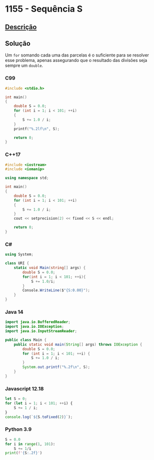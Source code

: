 # 1155 - Sequência S

## [Descrição](https://www.beecrowd.com.br/judge/pt/problems/view/1155)

## Solução

Um `for` somando cada uma das parcelas é o suficiente para se resolver esse problema, apenas assegurando que o resultado das divisões seja sempre um `double`.

### C99

```c
#include <stdio.h>

int main()
{
    double S = 0.0;
    for (int i = 1; i < 101; ++i)
    {
        S += 1.0 / i;
    }
    printf("%.2lf\n", S);

    return 0;
}
```

### C++17

```cpp
#include <iostream>
#include <iomanip>

using namespace std;

int main()
{
    double S = 0.0;
    for (int i = 1; i < 101; ++i)
    {
        S += 1.0 / i;
    }
    cout << setprecision(2) << fixed << S << endl;

    return 0;
}
```

### C#

```cs
using System;

class URI {
    static void Main(string[] args) {
        double S = 0.0;
        for(int i = 1; i < 101; ++i){
            S += 1.0/i;
        }
        Console.WriteLine($"{S:0.00}");
    }
}
```

### Java 14

```java
import java.io.BufferedReader;
import java.io.IOException;
import java.io.InputStreamReader;

public class Main {
    public static void main(String[] args) throws IOException {
        double S = 0.0;
        for (int i = 1; i < 101; ++i) {
            S += 1.0 / i;
        }
        System.out.printf("%.2f\n", S);
    }
}
```

### Javascript 12.18

```js
let S = 0;
for (let i = 1; i < 101; ++i) {
    S += 1 / i;
}
console.log(`${S.toFixed(2)}`);
```

### Python 3.9

```py
S = 0.0
for i in range(1, 101):
    S += 1/i
print(f'{S:.2f}')
```